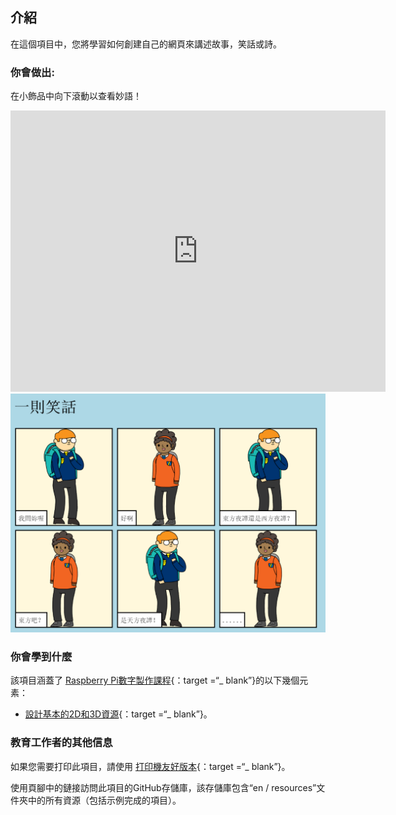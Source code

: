 ## 介紹

在這個項目中，您將學習如何創建自己的網頁來講述故事，笑話或詩。

### 你會做出:

在小飾品中向下滾動以查看妙語！

<div class="trinket">
  <iframe src="https://trinket.io/embed/html/c8afdef912?outputOnly=true&start=result" width="600" height="450" frameborder="0" marginwidth="0" marginheight="0" allowfullscreen>
  </iframe>
  <img src="images/story-final.png">
</div>

### 你會學到什麼

該項目涵蓋了 [Raspberry Pi數字製作課程](http://rpf.io/curriculum){：target =“_ blank”}的以下幾個元素：

+ [設計基本的2D和3D資源](https://www.raspberrypi.org/curriculum/design/creator){：target =“_ blank”}。

### 教育工作者的其他信息

如果您需要打印此項目，請使用 [打印機友好版本](https://projects.raspberrypi.org/en/projects/tell-a-story/print){：target =“_ blank”}。

使用頁腳中的鏈接訪問此項目的GitHub存儲庫，該存儲庫包含“en / resources”文件夾中的所有資源（包括示例完成的項目）。